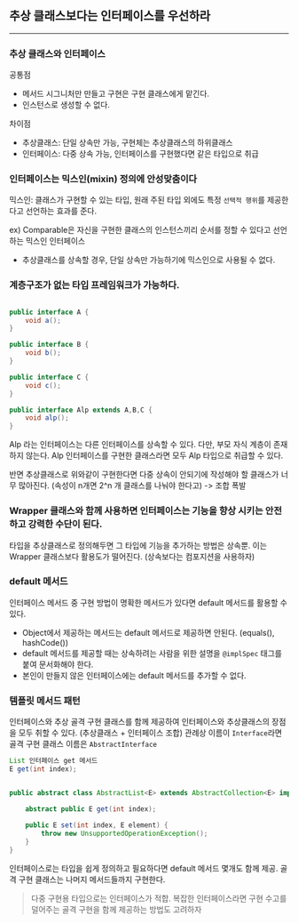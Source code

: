 ## 추상 클래스보다는 인터페이스를 우선하라
---
### 추상 클래스와 인터페이스
공통점
- 메서드 시그니처만 만들고 구현은 구현 클래스에게 맡긴다.
- 인스턴스로 생성할 수 없다.

차이점
- 추상클래스: 단일 상속만 가능, 구현체는 추상클래스의 하위클래스
- 인터페이스: 다중 상속 가능, 인터페이스를 구현했다면 같은 타입으로 취급


### 인터페이스는 믹스인(mixin) 정의에 안성맞춤이다
믹스인: 클래스가 구현할 수 있는 타입, 원래 주된 타입 외에도 특정 `선택적 행위`를 제공한다고 선언하는 효과를 준다.

ex) Comparable은 자신을 구현한 클래스의 인스턴스끼리 순서를 정할 수 있다고 선언하는 믹스인 인터페이스

- 추상클래스를 상속할 경우, 단일 상속만 가능하기에 믹스인으로 사용될 수 없다.

### 계층구조가 없는 타입 프레임워크가 가능하다.

```java

public interface A {
	void a();
}

public interface B {
	void b();
}

public interface C {
	void c();
}

public interface Alp extends A,B,C {
	void alp();
}

```
Alp 라는 인터페이스는 다른 인터페이스를 상속할 수 있다. 다만, 부모 자식 계층이 존재하지 않는다.
Alp 인터페이스를 구현한 클래스라면 모두 Alp 타입으로 취급할 수 있다.

반면 추상클래스로 위와같이 구현한다면 다중 상속이 안되기에 작성해야 할 클래스가 너무 많아진다. (속성이 n개면 2^n 개 클래스를 나눠야 한다고) -> 조합 폭발

### Wrapper 클래스와 함께 사용하면 인터페이스는 기능을 향상 시키는 안전하고 강력한 수단이 된다.

타입을 추상클래스로 정의해두면 그 타입에 기능을 추가하는 방법은 상속뿐. 이는 Wrapper 클래스보다 활용도가 떨어진다. (상속보다는 컴포지션을 사용하자)

### default 메서드
인터페이스 메서드 중 구현 방법이 명확한 메서드가 있다면 default 메서드를 활용할 수 있다.
- Object에서 제공하는 메서드는 default 메서드로 제공하면 안된다. (equals(), hashCode())
- default 메서드를 제공할 때는 상속하려는 사람을 위한 설명을 `@implSpec` 태그를 붙여 문서화해야 한다.
- 본인이 만들지 않은 인터페이스에는 default 메서드를 추가할 수 없다.

### 템플릿 메서드 패턴
인터페이스와 추상 골격 구현 클래스를 함께 제공하여 인터페이스와 추상클래스의 장점을 모두 취할 수 있다. (추상클래스 + 인터페이스 조합)
관례상 이름이 `Interface`라면 골격 구현 클래스 이름은 `AbstractInterface`

```java
List 인터페이스 get 메서드
E get(int index);


public abstract class AbstractList<E> extends AbstractCollection<E> implements List<E> {

	abstract public E get(int index);
    
    public E set(int index, E element) {
    	throw new UnsupportedOperationException();
    }
}
```

인터페이스로는 타입을 쉽게 정의하고 필요하다면 default 메서드 몇개도 함께 제공.
골격 구현 클래스는 나머지 메서드들까지 구현한다.



> 다중 구현용 타입으로는 인터페이스가 적합. 복잡한 인터페이스라면 구현 수고를 덜어주는 골격 구현을 함께 제공하는 방법도 고려하자